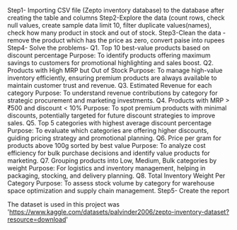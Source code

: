 Step1- Importing CSV file (Zepto inventory database) to the database after creating the table and columns
Step2-Explore the data (count rows, check null values, create sample data limit 10, filter duplicate values(names), check how many product in stock and out of stock.
Step3-Clean the data - remove the product which has the price as zero, convert paise into rupees
Step4- Solve the problems-
Q1. Top 10 best-value products based on discount percentage
Purpose: To identify products offering maximum savings to customers for promotional highlighting and sales boost.
Q2. Products with High MRP but Out of Stock
Purpose: To manage high-value inventory efficiently, ensuring premium products are always available to maintain customer trust and revenue.
Q3. Estimated Revenue for each category
Purpose: To understand revenue contributions by category for strategic procurement and marketing investments.
 Q4. Products with MRP > ₹500 and discount < 10%
Purpose: To spot premium products with minimal discounts, potentially targeted for future discount strategies to improve sales.
 Q5. Top 5 categories with highest average discount percentage
Purpose: To evaluate which categories are offering higher discounts, guiding pricing strategy and promotional planning.
Q6. Price per gram for products above 100g sorted by best value
Purpose: To analyze cost efficiency for bulk purchase decisions and identify value products for marketing.
Q7. Grouping products into Low, Medium, Bulk categories by weight
Purpose: For logistics and inventory management, helping in packaging, stocking, and delivery planning.
Q8. Total Inventory Weight Per Category
Purpose: To assess stock volume by category for warehouse space optimization and supply chain management.
Step5- Create the report

The dataset is used in this project was 'https://www.kaggle.com/datasets/palvinder2006/zepto-inventory-dataset?resource=download'
